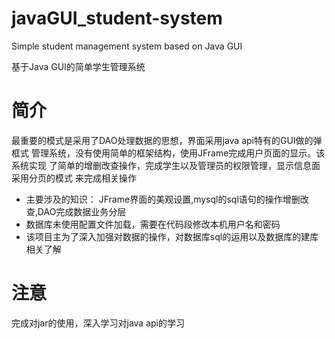 # javaGUI_student-system
Simple student management system based on Java GUI

基于Java GUI的简单学生管理系统

# 简介
最重要的模式是采用了DAO处理数据的思想，界面采用java api特有的GUI做的弹框式
管理系统，没有使用简单的框架结构，使用JFrame完成用户页面的显示。该系统实现
了简单的增删改查操作，完成学生以及管理员的权限管理，显示信息面采用分页的模式
来完成相关操作
* 主要涉及的知识：
      JFrame界面的美观设置,mysql的sql语句的操作增删改查,DAO完成数据业务分层
* 数据库未使用配置文件加载，需要在代码段修改本机用户名和密码
* 该项目主为了深入加强对数据的操作，对数据库sql的运用以及数据库的建库相关了解

# 注意
完成对jar的使用，深入学习对java api的学习
